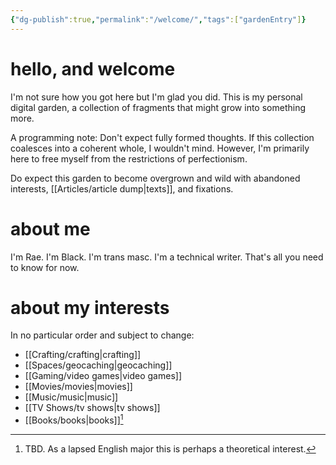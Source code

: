 ```yaml
---
{"dg-publish":true,"permalink":"/welcome/","tags":["gardenEntry"]}
---
```


# hello, and welcome

I'm not sure how you got here but I'm glad you did. This is my personal digital garden, a collection of fragments that might grow into something more. 

A programming note: Don't expect fully formed thoughts. If this collection coalesces into a coherent whole, I wouldn't mind. However, I'm primarily here to free myself from the restrictions of perfectionism. 

Do expect this garden to become overgrown and wild with abandoned interests, [[Articles/article dump\|texts]], and fixations.

# about me

I'm Rae. I'm Black. I'm trans masc. I'm a technical writer. That's all you need to know for now.

# about my interests

In no particular order and subject to change:
 - [[Crafting/crafting\|crafting]]
 - [[Spaces/geocaching\|geocaching]]
 - [[Gaming/video games\|video games]]
 - [[Movies/movies\|movies]]
 - [[Music/music\|music]]
 - [[TV Shows/tv shows\|tv shows]]
 - [[Books/books\|books]][^1]



[^1]: TBD. As a lapsed English major this is perhaps a theoretical interest.
